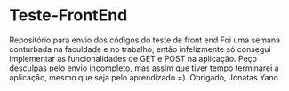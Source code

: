 # Teste-FrontEnd
Repositório para envio dos códigos do teste de front end
Foi uma semana conturbada na faculdade e no trabalho, então infelizmente só consegui implementar as funcionalidades de GET e POST na aplicação. Peço desculpas pelo envio incompleto, mas assim que tiver tempo terminarei a aplicação, mesmo que seja pelo aprendizado =).
Obrigado, Jonatas Yano
